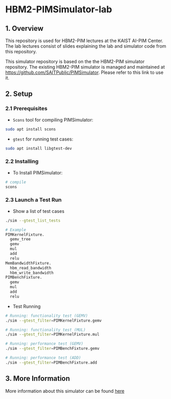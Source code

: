 # HBM2-PIMSimulator-lab

## 1. Overview
This repository is used for HBM2-PIM lectures at the KAIST AI-PIM Center. The lab lectures consist 
of slides explaining the lab and simulator code from this repository.

This simulator repository is based on the the HBM2-PIM simulator repository.
The existing HBM2-PIM simulator is managed and maintained at https://github.com/SAITPublic/PIMSimulator.
Please refer to this link to use it.

## 2. Setup

### 2.1 Prerequisites
* `Scons` tool for compiling PIMSimulator:
```bash
sudo apt install scons
```
* `gtest` for running test cases:
```bash
sudo apt install libgtest-dev
```

### 2.2 Installing
* To Install PIMSimulator:
```bash
# compile
scons
```

### 2.3 Launch a Test Run
* Show a list of test cases
```bash
./sim --gtest_list_tests

# Example
PIMKernelFixture.
  gemv_tree
  gemv
  mul
  add
  relu
MemBandwidthFixture.
  hbm_read_bandwidth
  hbm_write_bandwidth
PIMBenchFixture.
  gemv
  mul
  add
  relu
```

* Test Running
```bash
# Running: functionality test (GEMV)
./sim --gtest_filter=PIMKernelFixture.gemv

# Running: functionality test (MUL)
./sim --gtest_filter=PIMKernelFixture.mul

# Running: performance test (GEMV)
./sim --gtest_filter=PIMBenchFixture.gemv

# Running: performance test (ADD)
./sim --gtest_filter=PIMBenchFixture.add
```

## 3. More Information
More information about this simulator can be found [here](README_PIMSimulator.md)
